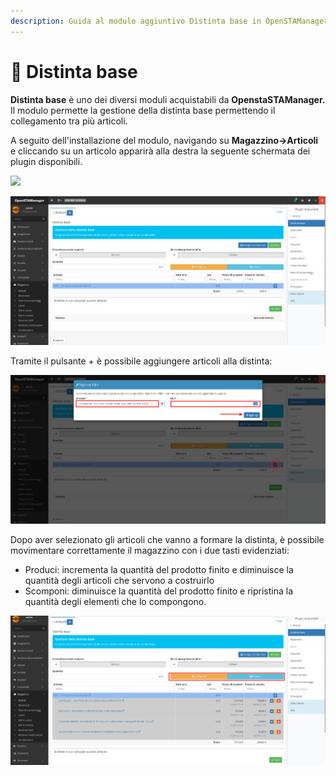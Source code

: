 ```yaml
---
description: Guida al modulo aggiuntivo Distinta base in OpenSTAManager
---
```


# 📗 Distinta base

**Distinta base** è uno dei diversi moduli acquistabili da **OpenstaSTAManager.** Il modulo permette la gestione della distinta base permettendo il collegamento tra più articoli.

A seguito dell'installazione del modulo, navigando su **Magazzino->Articoli** e cliccando su un articolo apparirà alla destra la seguente schermata dei plugin disponibili.

![](https://firebasestorage.googleapis.com/v0/b/gitbook-x-prod.appspot.com/o/spaces%2F-LZJeLg23eVDvrCv74U7-887967055%2Fuploads%2F0r5WwNOWmZRBFsmHmix2%2Ffile.png?alt=media)

![](<../.gitbook/assets/image (78) (2) (1) (1) (1).png>)

Tramite il pulsante + è possibile aggiungere articoli alla distinta:

![](<../.gitbook/assets/image (49) (1) (1).png>)

Dopo aver selezionato gli articoli che vanno a formare la distinta, è possibile movimentare correttamente il magazzino con i due tasti evidenziati:

* Produci: incrementa la quantità del prodotto finito e diminuisce la quantità degli articoli che servono a costruirlo
* Scomponi: diminuisce la quantità del prodotto finito e ripristina la quantità degli elementi che lo compongono.

![](<../.gitbook/assets/image (39) (1) (1) (1).png>)
